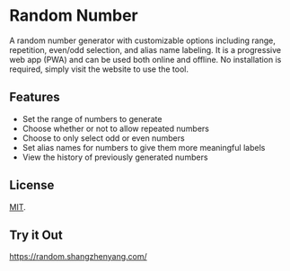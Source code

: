 # Random Number

A random number generator with customizable options including range, repetition, even/odd selection, and alias name labeling. It is a progressive web app (PWA) and can be used both online and offline. No installation is required, simply visit the website to use the tool.

## Features

-   Set the range of numbers to generate
-   Choose whether or not to allow repeated numbers
-   Choose to only select odd or even numbers
-   Set alias names for numbers to give them more meaningful labels
-   View the history of previously generated numbers

## License

[MIT](LICENSE).

## Try it Out

https://random.shangzhenyang.com/
